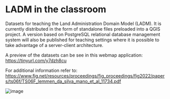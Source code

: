 # LADM in the classroom
 Datasets for teaching the Land Administration Domain Model (LADM). It is currently distributed in the form of standalone files preloaded into a QGIS project. A version based on PostgreSQL relational database management system will also be published for teaching settings where it is possible to take advantage of a server-client architecture.
 
 A preview of the datasets can be see in this webmap application: https://tinyurl.com/y7dzh8cu

For additional information refer to: https://www.fig.net/resources/proceedings/fig_proceedings/fig2022/papers/ts06f/TS06F_lemmen_da_silva_mano_et_al_11734.pdf

![image](https://user-images.githubusercontent.com/6665872/189543269-f5cc486c-cab8-47d5-b4ef-b1ca0661212c.png)
